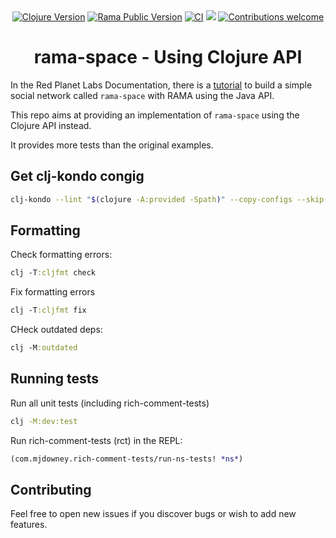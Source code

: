 <div align="center">
    <a href="https://clojure.org/" target="_blank" rel="noopener noreferrer"><img src="https://img.shields.io/badge/clojure-v1.11.1-blue.svg" alt="Clojure Version"></a>
    <a href="https://redplanetlabs.com/" target="_blank" rel="noopener noreferrer"><img src="https://img.shields.io/badge/rama-v0.16.1-red.svg" alt="Rama Public Version"></a>
    <a href="https://github.com/skydread1/rama-space/actions/workflows/test.yml"><img src="https://github.com/skydread1/rama-space/actions/workflows/test.yml/badge.svg" alt="CI"></a>
    <a href="https://codecov.io/gh/skydread1/rama-space" ><img src="https://codecov.io/gh/skydread1/rama-space/branch/master/graph/badge.svg"/></a>
    <a href="https://github.com/skydread1/rama-space/issues" target="_blank" rel="noopener noreferrer"><img src="https://img.shields.io/badge/contributions-welcome-blue.svg" alt="Contributions welcome"></a>
</div>

<h1 align="center">rama-space - Using Clojure API</h1>

In the Red Planet Labs Documentation, there is a [tutorial](https://redplanetlabs.com/docs/~/tutorial6.html#gsc.tab=0) to build a simple social network called `rama-space` with RAMA using the Java API.

This repo aims at providing an implementation of `rama-space` using the Clojure API instead.

It provides more tests than the original examples.

## Get clj-kondo congig

```sh
clj-kondo --lint "$(clojure -A:provided -Spath)" --copy-configs --skip-lint
```

## Formatting

Check formatting errors:
```clojure
clj -T:cljfmt check
```

Fix formatting errors
```clojure
clj -T:cljfmt fix
```

CHeck outdated deps:
```clojure
clj -M:outdated
```

## Running tests

Run all unit tests (including rich-comment-tests)

```sh
clj -M:dev:test
```

Run rich-comment-tests (rct) in the REPL:
```clj
(com.mjdowney.rich-comment-tests/run-ns-tests! *ns*)
```

## Contributing

Feel free to open new issues if you discover bugs or wish to add new features.
